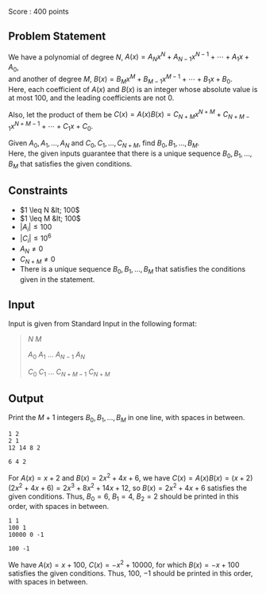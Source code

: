 Score : $400$ points

## Problem Statement

We have a polynomial of degree $N$, $A(x)=A_Nx^N+A_{N-1}x^{N-1}+\cdots +A_1x+A_0$,<br>
and another of degree $M$, $B(x)=B_Mx^M+B_{M-1}x^{M-1}+\cdots +B_1x+B_0$.<br>
Here, each coefficient of $A(x)$ and $B(x)$ is an integer whose absolute value is at most $100$, and the leading coefficients are not $0$.

Also, let the product of them be $C(x)=A(x)B(x)=C_{N+M}x^{N+M}+C_{N+M-1}x^{N+M-1}+\cdots +C_1x+C_0$.

Given $A_0,A_1,\ldots, A_N$ and $C_0,C_1,\ldots, C_{N+M}$, find $B_0,B_1,\ldots, B_M$.<br>
Here, the given inputs guarantee that there is a unique sequence $B_0, B_1, \ldots, B_M$ that satisfies the given conditions.

## Constraints

- $1 \leq N &lt; 100$
- $1 \leq M &lt; 100$
- $|A_i| \leq 100$
- $|C_i| \leq 10^6$
- $A_N \neq 0$
- $C_{N+M} \neq 0$
- There is a unique sequence $B_0, B_1, \ldots, B_M$ that satisfies the conditions given in the statement.

## Input

Input is given from Standard Input in the following format:

> $N$ $M$
> 
> $A_0$ $A_1$ $\ldots$ $A_{N-1}$ $A_N$
> 
> $C_0$ $C_1$ $\ldots$ $C_{N+M-1}$ $C_{N+M}$

## Output

Print the $M+1$ integers $B_0,B_1,\ldots, B_M$ in one line, with spaces in between.

```input1
1 2
2 1
12 14 8 2
```

```output1
6 4 2
```

For $A(x)=x+2$ and $B(x)=2x^2+4x+6$, we have $C(x)=A(x)B(x)=(x+2)(2x^2+4x+6)=2x^3+8x^2+14x+12$, so $B(x)=2x^2+4x+6$ satisfies the given conditions. Thus, $B_0=6$, $B_1=4$, $B_2=2$ should be printed in this order, with spaces in between.

```input2
1 1
100 1
10000 0 -1
```

```output2
100 -1
```

We have $A(x)=x+100$, $C(x)=-x^2+10000$, for which $B(x)=-x+100$ satisfies the given conditions.
Thus, $100$, $-1$ should be printed in this order, with spaces in between.